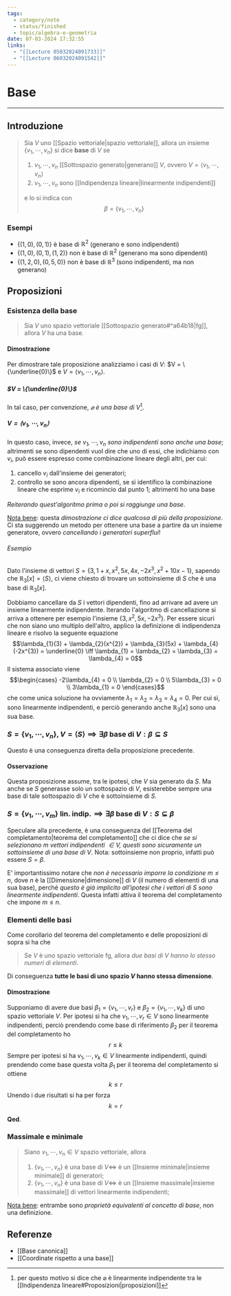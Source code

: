 ```yaml
---
tags:
  - category/note
  - status/finished
  - topic/algebra-e-geometria
date: 07-03-2024 17:32:55
links:
  - "[[Lecture 05032024091733]]"
  - "[[Lecture 06032024091542]]"
---
```

# Base
---
## Introduzione
> Sia $V$ uno [[Spazio vettoriale|spazio vettoriale]], allora un insieme $\{v_{1}, \cdots, v_{n}\}$ si dice **base** di $V$ se
> 1. $v_{1}, \cdots, v_{n}$ [[Sottospazio generato|generano]] $V$, ovvero $V = \langle v_{1}, \cdots, v_{n} \rangle$
> 2. $v_{1}, \cdots, v_{n}$ sono [[Indipendenza lineare|linearmente indipendenti]]
> 
> e lo si indica con
> $$\beta = \{v_{1}, \cdots, v_{n}\}$$

### Esempi
- $\{(1, 0), (0, 1)\}$ è base di $\mathbb{R}^{2}$ (generano e sono indipendenti)
- $\{(1, 0), (0, 1), (1, 2)\}$ non è base di $\mathbb{R}^{2}$ (generano ma sono dipendenti)
- $\{(1, 2, 0), (0, 5, 0)\}$ non è base di $\mathbb{R}^{3}$ (sono indipendenti, ma non generano)

## Proposizioni
### Esistenza della base
> Sia $V$ uno spazio vettoriale [[Sottospazio generato#^a64b18|fg]], allora $V$ ha una base.

#### Dimostrazione
Per dimostrare tale proposizione analizziamo i casi di $V$: $V = \{\underline{0}\}$ e $V = \langle v_{1}, \cdots, v_{n} \rangle$.

##### $V = \{\underline{0}\}$
In tal caso, per convenzione, _$\varnothing$ è una base di $V$_[^1].

##### $V = \langle v_{1}, \cdots, v_{n} \rangle$
In questo caso, invece, _se $v_{1}, \cdots, v_{n}$ sono indipendenti sono anche una base_; altrimenti se sono dipendenti vuol dire che uno di essi, che indichiamo con $v_{i}$, può essere espresso come combinazione lineare degli altri, per cui:
1. cancello $v_{i}$ dall'insieme dei generatori;
2. controllo se sono ancora dipendenti, se sì identifico la combinazione lineare che esprime $v_{i}$ e ricomincio dal punto 1; altrimenti ho una base

_Reiterando quest'algoritmo prima o poi si raggiunge una base_.

<u>Nota bene</u>: questa _dimostrazione ci dice qualcosa di più della proposizione_. Ci sta suggerendo un metodo per ottenere una base a partire da un insieme generatore, ovvero _cancellando i generatori superflui_!

###### Esempio
Dato l'insieme di vettori $S = \{3, 1+x, x^{2}, 5x, 4x, -2x^{3}, x^{2}+10x-1\}$, sapendo che $\mathbb{R}_{3}[x] = \langle S \rangle$, ci viene chiesto di trovare un sottoinsieme di $S$ che è una base di $\mathbb{R}_{3}[x]$.

Dobbiamo cancellare da $S$ i vettori dipendenti, fino ad arrivare ad avere un insieme linearmente indipendente. Iterando l'algoritmo di cancellazione si arriva a ottenere per esempio l'insieme $\{3, x^{2}, 5x, -2x^{3}\}$. Per essere sicuri che non siano uno multiplo dell'altro, applico la definizione di indipendenza lineare e risolvo la seguente equazione
$$\lambda_{1}(3) + \lambda_{2}(x^{2}) + \lambda_{3}(5x) + \lambda_{4}(-2x^{3}) = \underline{0} \iff \lambda_{1} = \lambda_{2} = \lambda_{3} = \lambda_{4} = 0$$
Il sistema associato viene
$$\begin{cases} -2\lambda_{4} = 0 \\ \lambda_{2} = 0 \\ 5\lambda_{3} = 0 \\ 3\lambda_{1} = 0 \end{cases}$$
che come unica soluzione ha ovviamente $\lambda_{1} = \lambda_{2} = \lambda_{3} = \lambda_{4} = 0$. Per cui sì, sono linearmente indipendenti, e perciò generando anche $\mathbb{R}_{3}[x]$ sono una sua base.

### $S = \{v_{1}, \cdots, v_{n}\}, V = \langle S \rangle \implies \exists \beta \text{ base di } V : \beta \subseteq S$
Questo è una conseguenza diretta della proposizione precedente.

#### Osservazione
Questa proposizione assume, tra le ipotesi, che $V$ sia generato da $S$. Ma anche se $S$ generasse solo un sottospazio di $V$, esisterebbe sempre una base di tale sottospazio di $V$ che è sottoinsieme di $S$.

### $S = \{v_{1}, \cdots, v_{m}\} \text{ lin. indip.} \implies \exists \beta \text{ base di } V : S \subseteq \beta$
Speculare alla precedente, è una conseguenza del [[Teorema del completamento|teorema del completamento]] che ci dice che _se si selezionano $m$ vettori indipendenti $\in V$, questi sono sicuramente un sottoinsieme di una base di $V$_. Nota: sottoinsieme non proprio, infatti può essere $S = \beta$.

E' importantissimo notare che _non è necessario imporre la condizione $m \leq n$_, dove $n$ è la [[Dimensione|dimensione]] di $V$ (il numero di elementi di una sua base), perché _questo è già implicito all'ipotesi che i vettori di $S$ sono linearmente indipendenti_. Questa infatti attiva il teorema del completamento che impone $m \leq n$.

### Elementi delle basi
Come corollario del teorema del completamento e delle proposizioni di sopra si ha che
> Se $V$ è uno spazio vettoriale fg, allora _due basi di $V$ hanno lo stesso numeri di elementi_.

Di conseguenza **tutte le basi di uno spazio $V$ hanno stessa dimensione**.

#### Dimostrazione
Supponiamo di avere due basi $\beta_{1} = \{v_{1}, \cdots, v_{r}\}$ e $\beta_{2} = \{v_{1}, \cdots, v_{k}\}$ di uno spazio vettoriale $V$. Per ipotesi si ha che $v_{1}, \cdots, v_{r} \in V$ sono linearmente indipendenti, perciò prendendo come base di riferimento $\beta_{2}$ per il teorema del completamento ho
$$r \leq k$$
Sempre per ipotesi si ha $v_{1}, \cdots, v_{k} \in V$ linearmente indipendenti, quindi prendendo come base questa volta $\beta_{1}$ per il teorema del completamento si ottiene
$$k \leq r$$
Unendo i due risultati si ha per forza
$$k = r$$

**Qed**.

### Massimale e minimale
> Siano $v_{1}, \cdots, v_{n} \in V$ spazio vettoriale, allora
> 1. $\{v_{1}, \cdots, v_{n}\}$ è una base di $V \iff$ è un [[Insieme minimale|insieme minimale]] di generatori;
> 2. $\{v_{1}, \cdots, v_{n}\}$ è una base di $V \iff$ è un [[Insieme massimale|insieme massimale]] di vettori linearmente indipendenti;

<u>Nota bene</u>: entrambe sono _proprietà equivalenti al concetto di base_, non una definizione.

## Referenze
- [[Base canonica]]
- [[Coordinate rispetto a una base]]

[^1]: per questo motivo si dice che $\varnothing$ è linearmente indipendente tra le [[Indipendenza lineare#Proposizioni|proposizioni]]
